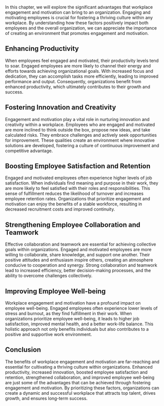 
In this chapter, we will explore the significant advantages that workplace engagement and motivation can bring to an organization. Engaging and motivating employees is crucial for fostering a thriving culture within any workplace. By understanding how these factors positively impact both employees and the overall organization, we can appreciate the importance of creating an environment that promotes engagement and motivation.

## Enhancing Productivity

When employees feel engaged and motivated, their productivity levels tend to soar. Engaged employees are more likely to channel their energy and efforts towards achieving organizational goals. With increased focus and dedication, they can accomplish tasks more efficiently, leading to improved performance and output. Consequently, organizations benefit from enhanced productivity, which ultimately contributes to their growth and success.

## Fostering Innovation and Creativity

Engagement and motivation play a vital role in nurturing innovation and creativity within a workplace. Employees who are engaged and motivated are more inclined to think outside the box, propose new ideas, and take calculated risks. They embrace challenges and actively seek opportunities for improvement. These qualities create an environment where innovative solutions are developed, fostering a culture of continuous improvement and competitive advantage.

## Boosting Employee Satisfaction and Retention

Engaged and motivated employees often experience higher levels of job satisfaction. When individuals find meaning and purpose in their work, they are more likely to feel satisfied with their roles and responsibilities. This sense of fulfillment reduces the likelihood of turnover and increases employee retention rates. Organizations that prioritize engagement and motivation can enjoy the benefits of a stable workforce, resulting in decreased recruitment costs and improved continuity.

## Strengthening Employee Collaboration and Teamwork

Effective collaboration and teamwork are essential for achieving collective goals within organizations. Engaged and motivated employees are more willing to collaborate, share knowledge, and support one another. Their positive attitudes and enthusiasm inspire others, creating an atmosphere conducive to cooperation and synergy. Strong collaboration and teamwork lead to increased efficiency, better decision-making processes, and the ability to overcome challenges collectively.

## Improving Employee Well-being

Workplace engagement and motivation have a profound impact on employee well-being. Engaged employees often experience lower levels of stress and burnout, as they find fulfillment in their work. When organizations prioritize employee well-being, it leads to higher job satisfaction, improved mental health, and a better work-life balance. This holistic approach not only benefits individuals but also contributes to a positive and supportive work environment.

## Conclusion

The benefits of workplace engagement and motivation are far-reaching and essential for cultivating a thriving culture within organizations. Enhanced productivity, increased innovation, boosted employee satisfaction and retention, strengthened collaboration, and improved employee well-being are just some of the advantages that can be achieved through fostering engagement and motivation. By prioritizing these factors, organizations can create a dynamic and successful workplace that attracts top talent, drives growth, and ensures long-term success.
